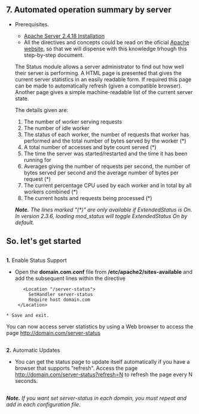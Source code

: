 
## 7. Automated operation summary by server

 * Prerequisites. 
   * [Apache Server 2.4.18 Installation](https://github.com/ddufale/Network-Services-Management/blob/master/Apache%202.4.18%20on%20Ubuntu%2016.04%20LTS/Install%20Apache%202.4.8.md)
   * All the directives and concepts could be read on the oficial [Apache website](https://httpd.apache.org/docs/2.4/), so that we will dispense with this knowledge trhough this step-by-step document.
   
   The Status module allows a server administrator to find out how well their server is performing. A HTML page is presented that gives the current server statistics in an easily readable form. If required this page can be made to automatically refresh (given a compatible browser). Another page gives a simple machine-readable list of the current server state.
   
   The details given are:

   1. The number of worker serving requests
   2. The number of idle worker
   3. The status of each worker, the number of requests that worker has performed and the total number of bytes served by the worker (*)
   4. A total number of accesses and byte count served (*)
   5. The time the server was started/restarted and the time it has been running for
   6. Averages giving the number of requests per second, the number of bytes served per second and the average number of bytes per request (*)
   7. The current percentage CPU used by each worker and in total by all workers combined (*)
   8. The current hosts and requests being processed (*)
   
   _**Note.** The lines marked "(*)" are only available if ExtendedStatus is On. In version 2.3.6, loading mod_status will toggle ExtendedStatus On by default._
   
## So. let's get started

##
  
  **1.** Enable Status Support
   
   * Open the **domain.com.conf** file from **/etc/apache2/sites-available** and add the subsequent lines within the 
   <VirtualHost> directive

	        <Location "/server-status">
              SetHandler server-status
              Require host domain.com
          </Location>
          
    * Save and exit.
You can now access server statistics by using a Web browser to access the page http://domain.com/server-status

##

  **2.** Automatic Updates
  
  * You can get the status page to update itself automatically if you have a browser that supports "refresh". Access the page http://domain.com/server-status?refresh=N to refresh the page every N seconds.
  
##

_**Note.** If you want set server-status in each domain, you must repeat and add in each configuration file._
